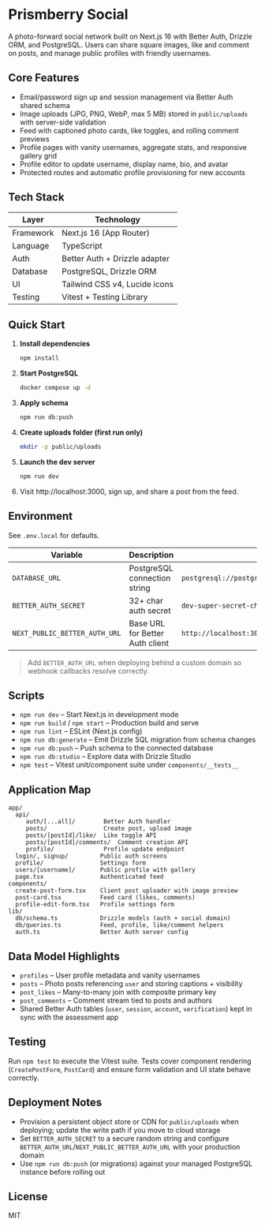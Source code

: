 # Prismberry Social

A photo-forward social network built on Next.js 16 with Better Auth, Drizzle ORM, and PostgreSQL. Users can share square images, like and comment on posts, and manage public profiles with friendly usernames.

## Core Features

- Email/password sign up and session management via Better Auth shared schema
- Image uploads (JPG, PNG, WebP, max 5 MB) stored in `public/uploads` with server-side validation
- Feed with captioned photo cards, like toggles, and rolling comment previews
- Profile pages with vanity usernames, aggregate stats, and responsive gallery grid
- Profile editor to update username, display name, bio, and avatar
- Protected routes and automatic profile provisioning for new accounts

## Tech Stack

| Layer | Technology |
| --- | --- |
| Framework | Next.js 16 (App Router) |
| Language | TypeScript |
| Auth | Better Auth + Drizzle adapter |
| Database | PostgreSQL, Drizzle ORM |
| UI | Tailwind CSS v4, Lucide icons |
| Testing | Vitest + Testing Library |

## Quick Start

1. **Install dependencies**
	```bash
	npm install
	```
2. **Start PostgreSQL**
	```bash
	docker compose up -d
	```
3. **Apply schema**
	```bash
	npm run db:push
	```
4. **Create uploads folder (first run only)**
	```bash
	mkdir -p public/uploads
	```
5. **Launch the dev server**
	```bash
	npm run dev
	```
6. Visit http://localhost:3000, sign up, and share a post from the feed.

## Environment

See `.env.local` for defaults.

| Variable | Description | Example |
| --- | --- | --- |
| `DATABASE_URL` | PostgreSQL connection string | `postgresql://postgres:postgres@localhost:5432/prismberry` |
| `BETTER_AUTH_SECRET` | 32+ char auth secret | `dev-super-secret-change-me` |
| `NEXT_PUBLIC_BETTER_AUTH_URL` | Base URL for Better Auth client | `http://localhost:3000` |

> Add `BETTER_AUTH_URL` when deploying behind a custom domain so webhook callbacks resolve correctly.

## Scripts

- `npm run dev` – Start Next.js in development mode
- `npm run build` / `npm start` – Production build and serve
- `npm run lint` – ESLint (Next.js config)
- `npm run db:generate` – Emit Drizzle SQL migration from schema changes
- `npm run db:push` – Push schema to the connected database
- `npm run db:studio` – Explore data with Drizzle Studio
- `npm test` – Vitest unit/component suite under `components/__tests__`

## Application Map

```
app/
  api/
	 auth/[...all]/        Better Auth handler
	 posts/                Create post, upload image
	 posts/[postId]/like/  Like toggle API
	 posts/[postId]/comments/  Comment creation API
	 profile/              Profile update endpoint
  login/, signup/         Public auth screens
  profile/                Settings form
  users/[username]/       Public profile with gallery
  page.tsx                Authenticated feed
components/
  create-post-form.tsx    Client post uploader with image preview
  post-card.tsx           Feed card (likes, comments)
  profile-edit-form.tsx   Profile settings form
lib/
  db/schema.ts            Drizzle models (auth + social domain)
  db/queries.ts           Feed, profile, like/comment helpers
  auth.ts                 Better Auth server config
```

## Data Model Highlights

- `profiles` – User profile metadata and vanity usernames
- `posts` – Photo posts referencing `user` and storing captions + visibility
- `post_likes` – Many-to-many join with composite primary key
- `post_comments` – Comment stream tied to posts and authors
- Shared Better Auth tables (`user`, `session`, `account`, `verification`) kept in sync with the assessment app

## Testing

Run `npm test` to execute the Vitest suite. Tests cover component rendering (`CreatePostForm`, `PostCard`) and ensure form validation and UI state behave correctly.

## Deployment Notes

- Provision a persistent object store or CDN for `public/uploads` when deploying; update the write path if you move to cloud storage
- Set `BETTER_AUTH_SECRET` to a secure random string and configure `BETTER_AUTH_URL`/`NEXT_PUBLIC_BETTER_AUTH_URL` with your production domain
- Use `npm run db:push` (or migrations) against your managed PostgreSQL instance before rolling out

## License

MIT
